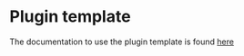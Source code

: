 # Plugin template

The documentation to use the plugin template is found [here](https://doc.jeedom.com/en_US/dev/plugin_template)

